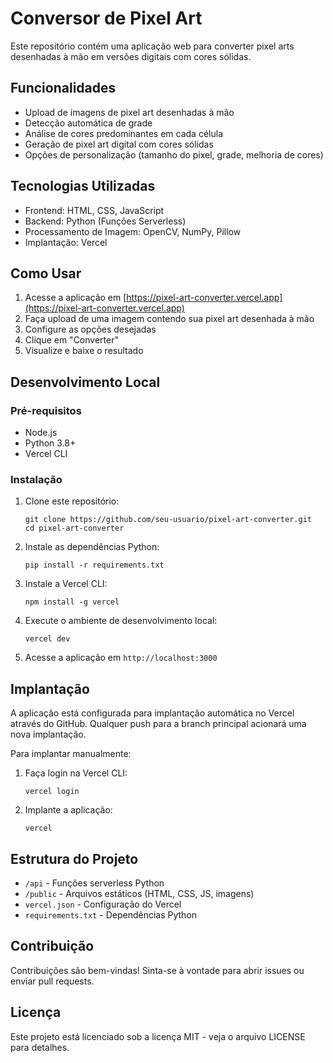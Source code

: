 # Conversor de Pixel Art

Este repositório contém uma aplicação web para converter pixel arts desenhadas à mão em versões digitais com cores sólidas.

## Funcionalidades

- Upload de imagens de pixel art desenhadas à mão
- Detecção automática de grade
- Análise de cores predominantes em cada célula
- Geração de pixel art digital com cores sólidas
- Opções de personalização (tamanho do pixel, grade, melhoria de cores)

## Tecnologias Utilizadas

- Frontend: HTML, CSS, JavaScript
- Backend: Python (Funções Serverless)
- Processamento de Imagem: OpenCV, NumPy, Pillow
- Implantação: Vercel

## Como Usar

1. Acesse a aplicação em [https://pixel-art-converter.vercel.app](https://pixel-art-converter.vercel.app)
2. Faça upload de uma imagem contendo sua pixel art desenhada à mão
3. Configure as opções desejadas
4. Clique em "Converter"
5. Visualize e baixe o resultado

## Desenvolvimento Local

### Pré-requisitos

- Node.js
- Python 3.8+
- Vercel CLI

### Instalação

1. Clone este repositório:
   ```
   git clone https://github.com/seu-usuario/pixel-art-converter.git
   cd pixel-art-converter
   ```

2. Instale as dependências Python:
   ```
   pip install -r requirements.txt
   ```

3. Instale a Vercel CLI:
   ```
   npm install -g vercel
   ```

4. Execute o ambiente de desenvolvimento local:
   ```
   vercel dev
   ```

5. Acesse a aplicação em `http://localhost:3000`

## Implantação

A aplicação está configurada para implantação automática no Vercel através do GitHub. Qualquer push para a branch principal acionará uma nova implantação.

Para implantar manualmente:

1. Faça login na Vercel CLI:
   ```
   vercel login
   ```

2. Implante a aplicação:
   ```
   vercel
   ```

## Estrutura do Projeto

- `/api` - Funções serverless Python
- `/public` - Arquivos estáticos (HTML, CSS, JS, imagens)
- `vercel.json` - Configuração do Vercel
- `requirements.txt` - Dependências Python

## Contribuição

Contribuições são bem-vindas! Sinta-se à vontade para abrir issues ou enviar pull requests.

## Licença

Este projeto está licenciado sob a licença MIT - veja o arquivo LICENSE para detalhes.
